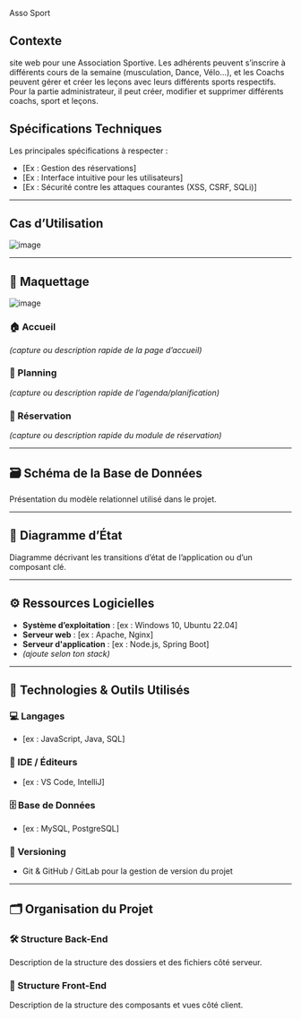 Asso Sport

## Contexte
site web pour
une Association Sportive. Les adhérents peuvent s’inscrire à différents cours de la semaine
(musculation, Dance, Vélo…), et les Coachs peuvent gérer et créer les leçons avec leurs
différents sports respectifs.
Pour la partie administrateur, il peut créer, modifier et supprimer différents coachs, sport et
leçons.

## Spécifications Techniques
Les principales spécifications à respecter :
- [Ex : Gestion des réservations]
- [Ex : Interface intuitive pour les utilisateurs]
- [Ex : Sécurité contre les attaques courantes (XSS, CSRF, SQLi)]

---

## Cas d’Utilisation
![image](https://github.com/user-attachments/assets/013368c1-1d5b-4027-b027-77102464c317)

---

## 🎨 Maquettage
![image](https://github.com/user-attachments/assets/cba204ba-3f3e-4bf3-9fa1-f018ad038501)


### 🏠 Accueil
*(capture ou description rapide de la page d’accueil)*

### 📅 Planning
*(capture ou description rapide de l’agenda/planification)*

### 📌 Réservation
*(capture ou description rapide du module de réservation)*

---

## 🗃️ Schéma de la Base de Données
Présentation du modèle relationnel utilisé dans le projet.

---

## 🔁 Diagramme d’État
Diagramme décrivant les transitions d’état de l’application ou d’un composant clé.

---

## ⚙️ Ressources Logicielles
- **Système d’exploitation** : [ex : Windows 10, Ubuntu 22.04]
- **Serveur web** : [ex : Apache, Nginx]
- **Serveur d'application** : [ex : Node.js, Spring Boot]
- *(ajoute selon ton stack)*

---

## 🧰 Technologies & Outils Utilisés

### 💻 Langages
- [ex : JavaScript, Java, SQL]

### 🧠 IDE / Éditeurs
- [ex : VS Code, IntelliJ]

### 🗄️ Base de Données
- [ex : MySQL, PostgreSQL]

### 🌱 Versioning
- Git & GitHub / GitLab pour la gestion de version du projet

---

## 🗂️ Organisation du Projet

### 🛠️ Structure Back-End
Description de la structure des dossiers et des fichiers côté serveur.

### 🎨 Structure Front-End
Description de la structure des composants et vues côté client.
